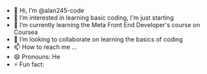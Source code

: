 - 👋 Hi, I’m @alan245-code
- 👀 I’m interested in learning basic coding, I'm just starting 
- 🌱 I’m currently learning the Meta Front End Developer's course on Coursea
- 💞️ I’m looking to collaborate on learning the basics of coding  
- 📫 How to reach me ...
- 😄 Pronouns: He
- ⚡ Fun fact: 

<!---
alan245-code/alan245-code is a ✨ special ✨ repository because its `README.md` (this file) appears on your GitHub profile.
You can click the Preview link to take a look at your changes.
--->
